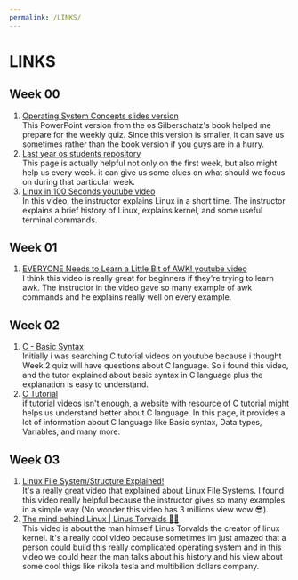 ```yaml
---
permalink: /LINKS/
---
```


# LINKS
## Week 00
1. [Operating System Concepts slides version](https://www.os-book.com/OS10/slide-dir/index.html)<br>
This PowerPoint version from the os Silberschatz's book helped me prepare for the weekly quiz. Since this version is smaller, it can save us sometimes rather than the book version if you guys are in a hurry.
2. [Last year os students repository](https://osp4diss.vlsm.org/osp-127.html)<br>
This page is actually helpful not only on the first week, but also might help us every week. it can give us some clues on what should we focus on during that particular week.
3. [Linux in 100 Seconds youtube video](https://www.youtube.com/watch?v=rrB13utjYV4)<br>
In this video, the instructor explains Linux in a short time. The instructor explains a brief history of Linux, explains kernel, and some useful terminal commands.

## Week 01
1. [EVERYONE Needs to Learn a Little Bit of AWK! youtube video](https://www.youtube.com/watch?v=jJ02kEETw70)<br>
I think this video is really great for beginners if they're trying to learn awk. The instructor in the video gave so many example of awk commands and he explains really well on every example.

## Week 02
1. [C - Basic Syntax](https://www.youtube.com/watch?v=3cMs1SXAhgM&t=196s)<br>
Initially i was searching C tutorial videos on youtube because i thought Week 2 quiz will have questions about C language. So i found this video, and the tutor explained about basic syntax in C language plus the explanation is easy to understand.
2. [C Tutorial](https://www.tutorialspoint.com/cprogramming/index.htm)<br>
if tutorial videos isn't enough, a website with resource of C tutorial might helps us understand better about C language. In this page, it provides a lot of information about C language like Basic syntax, Data types, Variables, and many more.

## Week 03
1. [Linux File System/Structure Explained!](https://www.youtube.com/watch?v=HbgzrKJvDRw)<br>
It's a really great video that explained about Linux File Systems. I found this video really helpful because the instructor gives so many examples in a simple way (No wonder this video has 3 millions view wow :sunglasses:).
2. [The mind behind Linux | Linus Torvalds :technologist:](https://www.youtube.com/watch?v=o8NPllzkFhE)<br>
This video is about the man himself Linus Torvalds the creator of linux kernel. It's a really cool video because sometimes im just amazed that a person could build this really complicated operating system and in this video we could hear the man talks about his history and his view about some cool thigs like nikola tesla and multibilion dollars company.
